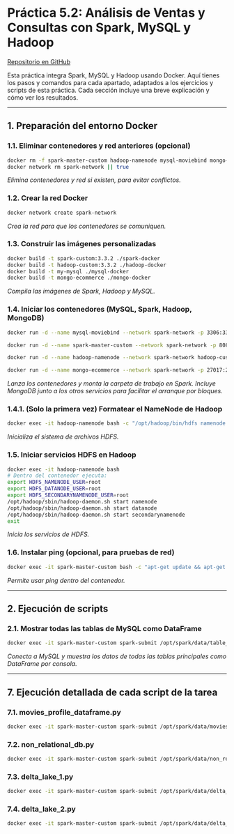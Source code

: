 # Práctica 5.2: Análisis de Ventas y Consultas con Spark, MySQL y Hadoop

[Repositorio en GitHub](https://github.com/MiguelAguiarDEV/BIU_5.2)


Esta práctica integra Spark, MySQL y Hadoop usando Docker. Aquí tienes los pasos y comandos para cada apartado, adaptados a los ejercicios y scripts de esta práctica. Cada sección incluye una breve explicación y cómo ver los resultados.

---

## 1. Preparación del entorno Docker

### 1.1. Eliminar contenedores y red anteriores (opcional)
```sh
docker rm -f spark-master-custom hadoop-namenode mysql-moviebind mongo-ecommerce || true
docker network rm spark-network || true
```
_Elimina contenedores y red si existen, para evitar conflictos._

### 1.2. Crear la red Docker
```sh
docker network create spark-network
```
_Crea la red para que los contenedores se comuniquen._

### 1.3. Construir las imágenes personalizadas
```sh
docker build -t spark-custom:3.3.2 ./spark-docker
docker build -t hadoop-custom:3.3.2 ./hadoop-docker
docker build -t my-mysql ./mysql-docker
docker build -t mongo-ecommerce ./mongo-docker
```
_Compila las imágenes de Spark, Hadoop y MySQL._

### 1.4. Iniciar los contenedores (MySQL, Spark, Hadoop, MongoDB)
```sh
docker run -d --name mysql-moviebind --network spark-network -p 3306:3306 my-mysql

docker run -d --name spark-master-custom --network spark-network -p 8080:8080 -p 7077:7077 -v "$(pwd)/spark-docker:/opt/spark/data" spark-custom:3.3.2 tail -f /dev/null

docker run -d --name hadoop-namenode --network spark-network hadoop-custom:3.3.2 tail -f /dev/null

docker run -d --name mongo-ecommerce --network spark-network -p 27017:27017 mongo-ecommerce
```
_Lanza los contenedores y monta la carpeta de trabajo en Spark. Incluye MongoDB junto a los otros servicios para facilitar el arranque por bloques._

### 1.4.1. (Solo la primera vez) Formatear el NameNode de Hadoop
```sh
docker exec -it hadoop-namenode bash -c "/opt/hadoop/bin/hdfs namenode -format"
```
_Inicializa el sistema de archivos HDFS._

### 1.5. Iniciar servicios HDFS en Hadoop
```sh
docker exec -it hadoop-namenode bash
# Dentro del contenedor ejecuta:
export HDFS_NAMENODE_USER=root
export HDFS_DATANODE_USER=root
export HDFS_SECONDARYNAMENODE_USER=root
/opt/hadoop/sbin/hadoop-daemon.sh start namenode
/opt/hadoop/sbin/hadoop-daemon.sh start datanode
/opt/hadoop/sbin/hadoop-daemon.sh start secondarynamenode
exit
```
_Inicia los servicios de HDFS._

### 1.6. Instalar ping (opcional, para pruebas de red)
```sh
docker exec -it spark-master-custom bash -c "apt-get update && apt-get install -y iputils-ping"
```
_Permite usar ping dentro del contenedor._

---

## 2. Ejecución de scripts

### 2.1. Mostrar todas las tablas de MySQL como DataFrame
```sh
docker exec -it spark-master-custom spark-submit /opt/spark/data/table_data_frame.py
```
_Conecta a MySQL y muestra los datos de todas las tablas principales como DataFrame por consola._

---

## 7. Ejecución detallada de cada script de la tarea

### 7.1. movies_profile_dataframe.py
```sh
docker exec -it spark-master-custom spark-submit /opt/spark/data/movies_profile_dataframe.py
```

### 7.2. non_relational_db.py
```sh
docker exec -it spark-master-custom spark-submit /opt/spark/data/non_relational_db.py
```

### 7.3. delta_lake_1.py
```sh
docker exec -it spark-master-custom spark-submit /opt/spark/data/delta_lake_1.py
```

### 7.4. delta_lake_2.py 
```sh
docker exec -it spark-master-custom spark-submit /opt/spark/data/delta_lake_2.py
```

